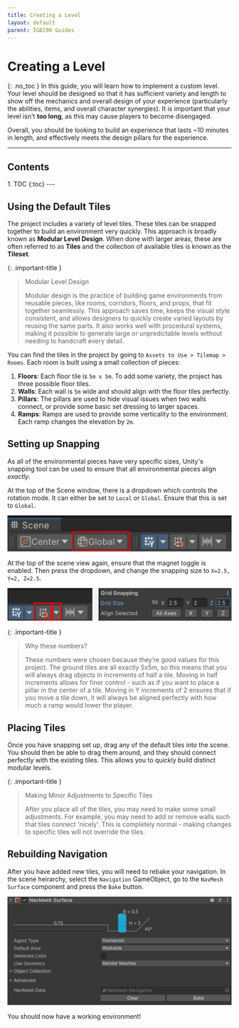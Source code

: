 ```yaml
---
title: Creating a Level
layout: default
parent: IGB190 Guides
---
```


# Creating a Level
{: .no_toc }
In this guide, you will learn how to implement a custom level. Your level should be designed so that it has sufficient variety and length to show off the mechanics and overall design of your experience (particularly the abilities, items, and overall character synergies). It is important that your level isn't **too long**, as this may cause players to become disengaged.

Overall, you should be looking to build an experience that lasts ~10 minutes in length, and effectively meets the design pillars for the experience.

---
<h2 class="text-delta">Contents</h2>
1. TOC
{:toc}
---

## Using the Default Tiles
The project includes a variety of level tiles. These tiles can be snapped together to build an environment very quickly. This approach is broadly known as **Modular Level Design**. When done with larger areas, these are often referred to as **Tiles** and the collection of available tiles is known as the **Tileset**.

{: .important-title }
> Modular Level Design
>
> Modular design is the practice of building game environments from reusable pieces, like rooms, corridors, floors, and props, that fit together seamlessly. This approach saves time, keeps the visual style consistent, and allows designers to quickly create varied layouts by reusing the same parts. It also works well with procedural systems, making it possible to generate large or unpredictable levels without needing to handcraft every detail.

You can find the tiles in the project by going to `Assets to Use > Tilemap > Rooms`. Each room is built using a small collection of pieces:

1. **Floors**: Each floor tile is `5m x 5m`. To add some variety, the project has three possible floor tiles.
1. **Walls**: Each wall is `5m` wide and should align with the floor tiles perfectly.
1. **Pillars**: The pillars are used to hide visual issues when two walls connect, or provide some basic set dressing to larger spaces.
1. **Ramps**: Ramps are used to provide some verticality to the environment. Each ramp changes the elevation by `2m`.

## Setting up Snapping
As all of the environmental pieces have very specific sizes, Unity's snapping tool can be used to ensure that all environmental pieces align *exactly*.

At the top of the Scene window, there is a dropdown which controls the rotation mode. It can either be set to `Local` or `Global`. Ensure that this is set to `Global`. 

![Image of the Rotation Mode](../assets/rotation-mode.jpg)

At the top of the scene view again, ensure that the magnet toggle is enabled. Then press the dropdown, and change the snapping size to `X=2.5, Y=2, Z=2.5`.

![Image of the Snap Settings](../assets/snapping.jpg)

{: .important-title }
> Why these numbers?
>
> These numbers were chosen because they’re good values for this project. The ground tiles are all exactly 5x5m, so this means that you will always drag objects in increments of half a tile. Moving in half increments allows for finer control - such as if you want to place a pillar in the center of a tile. Moving in Y increments of 2 ensures that if you move a tile down, it will always be aligned perfectly with how much a ramp would lower the player.

## Placing Tiles
Once you have snapping set up, drag any of the default tiles into the scene. You should then be able to drag them around, and they should connect perfectly with the existing tiles. This allows you to quickly build distinct modular levels.

{: .important-title }
> Making Minor Adjustments to Specific Tiles
>
> After you place all of the tiles, you may need to make some small adjustments. For example, you may need to add or remove walls such that tiles connect 'nicely'. This is completely normal - making changes to specific tiles will not override the tiles.

## Rebuilding Navigation
After you have added new tiles, you will need to rebake your navigation. In the scene heirarchy, select the `Navigation` GameObject, go to the `NavMesh Surface` component and press the `Bake` button.

![Image of the Navigation Baking](../assets/bake-navigation.jpg)

You should now have a working environment!